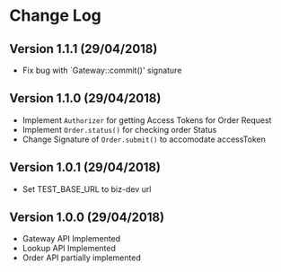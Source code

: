 # Change Log

## Version 1.1.1 (29/04/2018)
- Fix bug with `Gateway::commit()' signature

## Version 1.1.0 (29/04/2018)
- Implement `Authorizer` for getting Access Tokens for Order Request
- Implement `Order.status()` for checking order Status
- Change Signature of `Order.submit()` to accomodate accessToken

## Version 1.0.1 (29/04/2018)
- Set TEST_BASE_URL to biz-dev url

## Version 1.0.0 (29/04/2018)
- Gateway API Implemented
- Lookup API Implemented
- Order API partially implemented